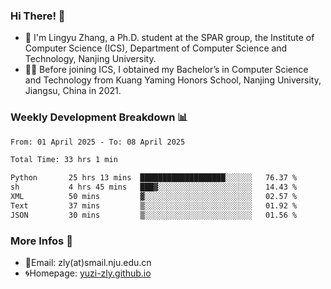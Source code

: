 ### Hi There! 👋 
- 🐳 I'm Lingyu Zhang, a Ph.D. student at the SPAR group, the Institute of Computer Science (ICS), Department of Computer Science and Technology, Nanjing University.
- 🧑‍🎓 Before joining ICS, I obtained my Bachelor’s in Computer Science and Technology from Kuang Yaming Honors School, Nanjing University, Jiangsu, China in 2021.

### Weekly Development Breakdown :bar_chart:

<!--START_SECTION:waka-->

```txt
From: 01 April 2025 - To: 08 April 2025

Total Time: 33 hrs 1 min

Python       25 hrs 13 mins  ███████████████████░░░░░░   76.37 %
sh           4 hrs 45 mins   ███▓░░░░░░░░░░░░░░░░░░░░░   14.43 %
XML          50 mins         ▓░░░░░░░░░░░░░░░░░░░░░░░░   02.57 %
Text         37 mins         ▒░░░░░░░░░░░░░░░░░░░░░░░░   01.92 %
JSON         30 mins         ▒░░░░░░░░░░░░░░░░░░░░░░░░   01.56 %
```

<!--END_SECTION:waka-->

<!--
### Github Contributions :octocat:

![](https://raw.githubusercontent.com/yuzi-zly/yuzi-zly/output/github-contribution-grid-snake.svg)              
-->

### More Infos 📖

- 📧Email: zly(at)smail.nju.edu.cn
- 🌀Homepage: [yuzi-zly.github.io](https://yuzi-zly.github.io/)
